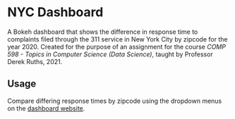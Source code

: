 # NYC Dashboard

A Bokeh dashboard that shows the difference in response time to complaints filed through the 311 service in New York City by zipcode for the year 2020. Created for the purpose of an assignment for the course *COMP 598 - Topics in Computer Science (Data Science)*, taught by Professor Derek Ruths, 2021.

## Usage
Compare differing response times by zipcode using the dropdown menus on the [dashboard website](http://15.223.64.153:8080/nyc_dash?username=nyc&password=iheartnyc).
